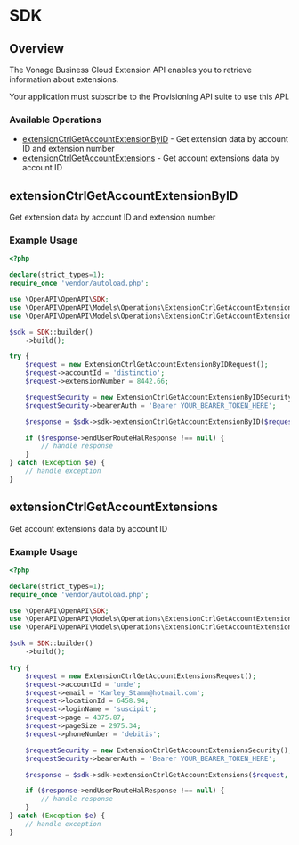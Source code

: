 # SDK

## Overview

The Vonage Business Cloud Extension API enables you to retrieve information about extensions.

Your application must subscribe to the Provisioning API suite to use this API.


### Available Operations

* [extensionCtrlGetAccountExtensionByID](#extensionctrlgetaccountextensionbyid) - Get extension data by account ID and extension number
* [extensionCtrlGetAccountExtensions](#extensionctrlgetaccountextensions) - Get account extensions data by account ID

## extensionCtrlGetAccountExtensionByID

Get extension data by account ID and extension number

### Example Usage

```php
<?php

declare(strict_types=1);
require_once 'vendor/autoload.php';

use \OpenAPI\OpenAPI\SDK;
use \OpenAPI\OpenAPI\Models\Operations\ExtensionCtrlGetAccountExtensionByIDRequest;
use \OpenAPI\OpenAPI\Models\Operations\ExtensionCtrlGetAccountExtensionByIDSecurity;

$sdk = SDK::builder()
    ->build();

try {
    $request = new ExtensionCtrlGetAccountExtensionByIDRequest();
    $request->accountId = 'distinctio';
    $request->extensionNumber = 8442.66;

    $requestSecurity = new ExtensionCtrlGetAccountExtensionByIDSecurity();
    $requestSecurity->bearerAuth = 'Bearer YOUR_BEARER_TOKEN_HERE';

    $response = $sdk->sdk->extensionCtrlGetAccountExtensionByID($request, $requestSecurity);

    if ($response->endUserRouteHalResponse !== null) {
        // handle response
    }
} catch (Exception $e) {
    // handle exception
}
```

## extensionCtrlGetAccountExtensions

Get account extensions data by account ID

### Example Usage

```php
<?php

declare(strict_types=1);
require_once 'vendor/autoload.php';

use \OpenAPI\OpenAPI\SDK;
use \OpenAPI\OpenAPI\Models\Operations\ExtensionCtrlGetAccountExtensionsRequest;
use \OpenAPI\OpenAPI\Models\Operations\ExtensionCtrlGetAccountExtensionsSecurity;

$sdk = SDK::builder()
    ->build();

try {
    $request = new ExtensionCtrlGetAccountExtensionsRequest();
    $request->accountId = 'unde';
    $request->email = 'Karley_Stamm@hotmail.com';
    $request->locationId = 6458.94;
    $request->loginName = 'suscipit';
    $request->page = 4375.87;
    $request->pageSize = 2975.34;
    $request->phoneNumber = 'debitis';

    $requestSecurity = new ExtensionCtrlGetAccountExtensionsSecurity();
    $requestSecurity->bearerAuth = 'Bearer YOUR_BEARER_TOKEN_HERE';

    $response = $sdk->sdk->extensionCtrlGetAccountExtensions($request, $requestSecurity);

    if ($response->endUserRouteHalResponse !== null) {
        // handle response
    }
} catch (Exception $e) {
    // handle exception
}
```
